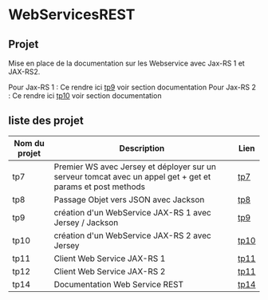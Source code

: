 # WebServicesREST

## Projet

Mise en place de la documentation sur les Webservice avec Jax-RS 1 et JAX-RS2.

Pour Jax-RS 1 : Ce rendre ici [tp9](https://github.com/asemin08/WebServicesREST/tree/tp9) voir section documentation
Pour Jax-RS 2 : Ce rendre ici [tp10](https://github.com/asemin08/WebServicesREST/tree/tp10) voir section documentation

## liste des projet

Nom du projet | Description | Lien
---|---|----
tp7 | Premier WS avec Jersey et déployer sur un serveur tomcat avec un appel get + get et params et post methods| [tp7](https://github.com/asemin08/WebServicesREST/tree/testJersey)
tp8 | Passage Objet vers JSON avec Jackson| [tp8](https://github.com/asemin08/WebServicesREST/tree/tp8)
tp9 | création d'un WebService JAX-RS 1 avec Jersey / Jackson | [tp9](https://github.com/asemin08/WebServicesREST/tree/tp9)
tp10 |création d'un WebService JAX-RS 2 avec Jersey | [tp10](https://github.com/asemin08/WebServicesREST/tree/tp10)
tp11 | Client Web Service JAX-RS 1 | [tp11](https://github.com/asemin08/WebServicesREST/tree/tp11)
tp12 | Client Web Service JAX-RS 2 | [tp11](https://github.com/asemin08/WebServicesREST/tree/tp12)
tp14 | Documentation Web Service REST | [tp14](https://github.com/asemin08/WebServicesREST/tree/tp14)